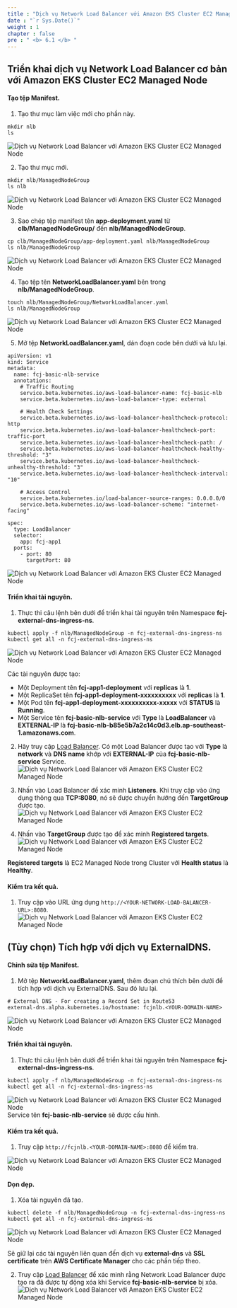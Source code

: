 ```yaml
---
title : "Dịch vụ Network Load Balancer với Amazon EKS Cluster EC2 Managed Node"
date : "`r Sys.Date()`"
weight : 1
chapter : false
pre : " <b> 6.1 </b> "
---
```


## Triển khai dịch vụ Network Load Balancer cơ bản với Amazon EKS Cluster EC2 Managed Node
#### Tạo tệp Manifest.
1. Tạo thư mục làm việc mới cho phần này.
```
mkdir nlb
ls
```
![Dịch vụ Network Load Balancer với Amazon EKS Cluster EC2 Managed Node](../../../images/6.nlbwitheks/6.1.nlbwitheksmanagednode/6.1.1.nlbwitheksmanagednode.png?pc=90pt)

2. Tạo thư mục mới.
```
mkdir nlb/ManagedNodeGroup
ls nlb
```
![Dịch vụ Network Load Balancer với Amazon EKS Cluster EC2 Managed Node](../../../images/6.nlbwitheks/6.1.nlbwitheksmanagednode/6.1.2.nlbwitheksmanagednode.png?pc=90pt)

3. Sao chép tệp manifest tên **app-deployment.yaml** từ **clb/ManagedNodeGroup/** đến **nlb/ManagedNodeGroup**.
```
cp clb/ManagedNodeGroup/app-deployment.yaml nlb/ManagedNodeGroup
ls nlb/ManagedNodeGroup
```
![Dịch vụ Network Load Balancer với Amazon EKS Cluster EC2 Managed Node](../../../images/6.nlbwitheks/6.1.nlbwitheksmanagednode/6.1.3.nlbwitheksmanagednode.png?pc=90pt)

4. Tạo tệp tên **NetworkLoadBalancer.yaml** bên trong **nlb/ManagedNodeGroup**.
```
touch nlb/ManagedNodeGroup/NetworkLoadBalancer.yaml
ls nlb/ManagedNodeGroup
```
![Dịch vụ Network Load Balancer với Amazon EKS Cluster EC2 Managed Node](../../../images/6.nlbwitheks/6.1.nlbwitheksmanagednode/6.1.4.nlbwitheksmanagednode.png?pc=90pt)

5. Mở tệp **NetworkLoadBalancer.yaml**, dán đoạn code bên dưới và lưu lại.
```
apiVersion: v1
kind: Service
metadata:
  name: fcj-basic-nlb-service
  annotations:
    # Traffic Routing
    service.beta.kubernetes.io/aws-load-balancer-name: fcj-basic-nlb
    service.beta.kubernetes.io/aws-load-balancer-type: external
    
    # Health Check Settings
    service.beta.kubernetes.io/aws-load-balancer-healthcheck-protocol: http
    service.beta.kubernetes.io/aws-load-balancer-healthcheck-port: traffic-port
    service.beta.kubernetes.io/aws-load-balancer-healthcheck-path: /
    service.beta.kubernetes.io/aws-load-balancer-healthcheck-healthy-threshold: "3"
    service.beta.kubernetes.io/aws-load-balancer-healthcheck-unhealthy-threshold: "3"
    service.beta.kubernetes.io/aws-load-balancer-healthcheck-interval: "10" 

    # Access Control
    service.beta.kubernetes.io/load-balancer-source-ranges: 0.0.0.0/0 
    service.beta.kubernetes.io/aws-load-balancer-scheme: "internet-facing"

spec:
  type: LoadBalancer
  selector:
    app: fcj-app1
  ports:
    - port: 80
      targetPort: 80
```
![Dịch vụ Network Load Balancer với Amazon EKS Cluster EC2 Managed Node](../../../images/6.nlbwitheks/6.1.nlbwitheksmanagednode/6.1.5.nlbwitheksmanagednode.png?pc=90pt)


#### Triển khai tài nguyên.
1. Thực thi câu lệnh bên dưới để triển khai tài nguyên trên Namespace **fcj-external-dns-ingress-ns**.
```
kubectl apply -f nlb/ManagedNodeGroup -n fcj-external-dns-ingress-ns
kubectl get all -n fcj-external-dns-ingress-ns
```

![Dịch vụ Network Load Balancer với Amazon EKS Cluster EC2 Managed Node](../../../images/6.nlbwitheks/6.1.nlbwitheksmanagednode/6.1.6.nlbwitheksmanagednode.png?pc=90pt)

Các tài nguyên được tạo:
+ Một Deployment tên **fcj-app1-deployment** với **replicas** là **1**.
+ Một ReplicaSet tên **fcj-app1-deployment-xxxxxxxxxx**  với **replicas** là **1**.
+ Một Pod tên **fcj-app1-deployment-xxxxxxxxxx-xxxxx** với **STATUS** là **Running**.
+ Một Service tên **fcj-basic-nlb-service** với **Type** là **LoadBalancer** và **EXTERNAL-IP** là **fcj-basic-nlb-b85e5b7a2c14c0d3.elb.ap-southeast-1.amazonaws.com**.

2. Hãy truy cập [Load Balancer](https://ap-southeast-1.console.aws.amazon.com/ec2/home?region=ap-southeast-1#LoadBalancers:v=3). Có một Load Balancer được tạo với **Type** là **network** và **DNS name** khớp với **EXTERNAL-IP** của **fcj-basic-nlb-service** Service.
![Dịch vụ Network Load Balancer với Amazon EKS Cluster EC2 Managed Node](../../../images/6.nlbwitheks/6.1.nlbwitheksmanagednode/6.1.7.nlbwitheksmanagednode.png?pc=90pt)

3. Nhấn vào Load Balancer để xác minh **Listeners**. Khi truy cập vào ứng dụng thông qua **TCP:8080**, nó sẽ được chuyển hướng đến **TargetGroup** được tạo.
![Dịch vụ Network Load Balancer với Amazon EKS Cluster EC2 Managed Node](../../../images/6.nlbwitheks/6.1.nlbwitheksmanagednode/6.1.8.nlbwitheksmanagednode.png?pc=90pt)

4. Nhấn vào **TargetGroup** được tạo để xác minh **Registered targets**.
![Dịch vụ Network Load Balancer với Amazon EKS Cluster EC2 Managed Node](../../../images/6.nlbwitheks/6.1.nlbwitheksmanagednode/6.1.9.nlbwitheksmanagednode.png?pc=90pt)

**Registered targets** là EC2 Managed Node trong Cluster với **Health status** là **Healthy**.

#### Kiểm tra kết quả.
1. Truy cập vào URL ứng dụng ```http://<YOUR-NETWORK-LOAD-BALANCER-URL>:8080```.
![Dịch vụ Network Load Balancer với Amazon EKS Cluster EC2 Managed Node](../../../images/6.nlbwitheks/6.1.nlbwitheksmanagednode/6.1.10.nlbwitheksmanagednode.png?pc=90pt)


## (Tùy chọn) Tích hợp với dịch vụ ExternalDNS.
#### Chỉnh sửa tệp Manifest.
1. Mở tệp **NetworkLoadBalancer.yaml**, thêm đoạn chú thích bên dưới để tích hợp với dịch vụ ExternalDNS. Sau đó lưu lại.
```
# External DNS - For creating a Record Set in Route53
external-dns.alpha.kubernetes.io/hostname: fcjnlb.<YOUR-DOMAIN-NAME>
```
![Dịch vụ Network Load Balancer với Amazon EKS Cluster EC2 Managed Node](../../../images/6.nlbwitheks/6.1.nlbwitheksmanagednode/6.1.11.nlbwitheksmanagednode.png?pc=90pt)

#### Triển khai tài nguyên.
1. Thực thi câu lệnh bên dưới để triển khai tài nguyên trên Namespace **fcj-external-dns-ingress-ns**.
```
kubectl apply -f nlb/ManagedNodeGroup -n fcj-external-dns-ingress-ns
kubectl get all -n fcj-external-dns-ingress-ns
```
![Dịch vụ Network Load Balancer với Amazon EKS Cluster EC2 Managed Node](../../../images/6.nlbwitheks/6.1.nlbwitheksmanagednode/6.1.12.nlbwitheksmanagednode.png?pc=90pt)
Service tên **fcj-basic-nlb-service** sẽ được cấu hình.

#### Kiểm tra kết quả.
1. Truy cập ```http://fcjnlb.<YOUR-DOMAIN-NAME>:8080``` để kiểm tra.

![Dịch vụ Network Load Balancer với Amazon EKS Cluster EC2 Managed Node](../../../images/6.nlbwitheks/6.1.nlbwitheksmanagednode/6.1.13.nlbwitheksmanagednode.png?pc=90pt)

#### Dọn dẹp.
1. Xóa tài nguyên đã tạo.
```
kubectl delete -f nlb/ManagedNodeGroup -n fcj-external-dns-ingress-ns
kubectl get all -n fcj-external-dns-ingress-ns
```
![Dịch vụ Network Load Balancer với Amazon EKS Cluster EC2 Managed Node](../../../images/6.nlbwitheks/6.1.nlbwitheksmanagednode/6.1.14.nlbwitheksmanagednode.png?pc=90pt)

Sẽ giữ lại các tài nguyên liên quan đến dịch vụ **external-dns** và **SSL certificate** trên **AWS Certificate Manager** cho các phần tiếp theo.

2. Truy cập  [Load Balancer](https://ap-southeast-1.console.aws.amazon.com/ec2/home?region=ap-southeast-1#LoadBalancers:v=3) để xác minh rằng Network Load Balancer được tạo ra đã được tự động xóa khi Service **fcj-basic-nlb-service** bị xóa.
![Dịch vụ Network Load Balancer với Amazon EKS Cluster EC2 Managed Node](../../../images/6.nlbwitheks/6.1.nlbwitheksmanagednode/6.1.15.nlbwitheksmanagednode.png?pc=90pt)